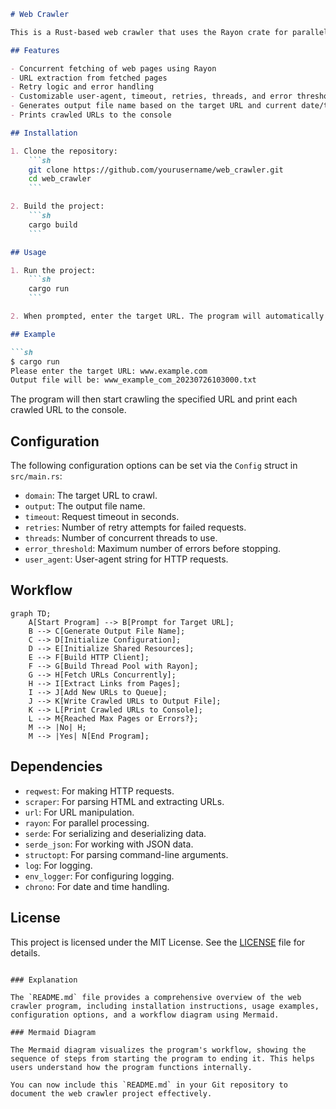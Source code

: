 ```markdown
# Web Crawler

This is a Rust-based web crawler that uses the Rayon crate for parallelism. The crawler fetches web pages concurrently, extracts URLs from fetched pages, and handles errors gracefully. The program respects the politeness policy by avoiding overwhelming the server.

## Features

- Concurrent fetching of web pages using Rayon
- URL extraction from fetched pages
- Retry logic and error handling
- Customizable user-agent, timeout, retries, threads, and error threshold
- Generates output file name based on the target URL and current date/time
- Prints crawled URLs to the console

## Installation

1. Clone the repository:
    ```sh
    git clone https://github.com/yourusername/web_crawler.git
    cd web_crawler
    ```

2. Build the project:
    ```sh
    cargo build
    ```

## Usage

1. Run the project:
    ```sh
    cargo run
    ```

2. When prompted, enter the target URL. The program will automatically generate a file name based on the URL and the current date/time.

## Example

```sh
$ cargo run
Please enter the target URL: www.example.com
Output file will be: www_example_com_20230726103000.txt
```

The program will then start crawling the specified URL and print each crawled URL to the console.

## Configuration

The following configuration options can be set via the `Config` struct in `src/main.rs`:

- `domain`: The target URL to crawl.
- `output`: The output file name.
- `timeout`: Request timeout in seconds.
- `retries`: Number of retry attempts for failed requests.
- `threads`: Number of concurrent threads to use.
- `error_threshold`: Maximum number of errors before stopping.
- `user_agent`: User-agent string for HTTP requests.

## Workflow

```mermaid
graph TD;
    A[Start Program] --> B[Prompt for Target URL];
    B --> C[Generate Output File Name];
    C --> D[Initialize Configuration];
    D --> E[Initialize Shared Resources];
    E --> F[Build HTTP Client];
    F --> G[Build Thread Pool with Rayon];
    G --> H[Fetch URLs Concurrently];
    H --> I[Extract Links from Pages];
    I --> J[Add New URLs to Queue];
    J --> K[Write Crawled URLs to Output File];
    K --> L[Print Crawled URLs to Console];
    L --> M{Reached Max Pages or Errors?};
    M --> |No| H;
    M --> |Yes| N[End Program];
```

## Dependencies

- `reqwest`: For making HTTP requests.
- `scraper`: For parsing HTML and extracting URLs.
- `url`: For URL manipulation.
- `rayon`: For parallel processing.
- `serde`: For serializing and deserializing data.
- `serde_json`: For working with JSON data.
- `structopt`: For parsing command-line arguments.
- `log`: For logging.
- `env_logger`: For configuring logging.
- `chrono`: For date and time handling.

## License

This project is licensed under the MIT License. See the [LICENSE](LICENSE) file for details.
```

### Explanation

The `README.md` file provides a comprehensive overview of the web crawler program, including installation instructions, usage examples, configuration options, and a workflow diagram using Mermaid.

### Mermaid Diagram

The Mermaid diagram visualizes the program's workflow, showing the sequence of steps from starting the program to ending it. This helps users understand how the program functions internally.

You can now include this `README.md` in your Git repository to document the web crawler project effectively.
